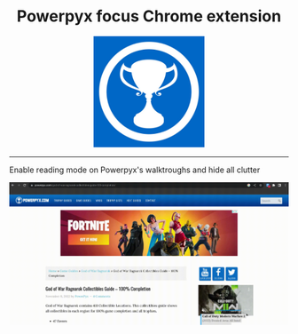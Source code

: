 <h1 align="center">Powerpyx focus Chrome extension</h1>

<p align="center">
<img src="https://raw.githubusercontent.com/robiningelbrecht/powerpyx-focus/master/images/logo.jpg" alt="Powerpyx" width="200">
</p>

---

Enable reading mode on Powerpyx's walktroughs and hide all clutter

<img src="https://raw.githubusercontent.com/robiningelbrecht/powerpyx-focus/master/images/readme.gif" alt="Example">
